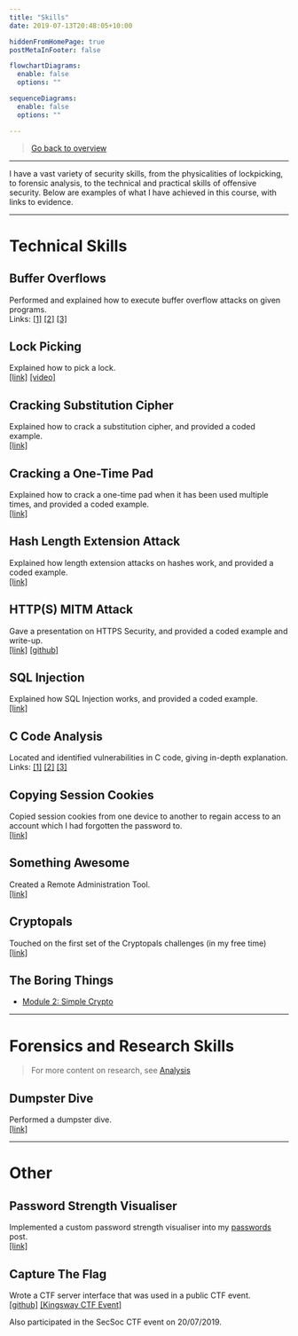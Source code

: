 ```yaml
---
title: "Skills"
date: 2019-07-13T20:48:05+10:00

hiddenFromHomePage: true
postMetaInFooter: false

flowchartDiagrams:
  enable: false
  options: ""

sequenceDiagrams: 
  enable: false
  options: ""

---
```


> [Go back to overview](../)

---

I have a vast variety of security skills, from the physicalities of lockpicking, to forensic analysis, to the technical and practical skills of offensive security. Below are examples of what I have achieved in this course, with links to evidence.

---

# Technical Skills

## Buffer Overflows

Performed and explained how to execute buffer overflow attacks on given programs.  
Links: [[1]](../../buffer-overflow-01) [[2]](../../buffer-overflow-02) [[3]](../../buffer-overflow-03)  

## Lock Picking

Explained how to pick a lock.  
[[link]](../../attacking-locks) [[video]](../ptpj5ytlAz1ypltvz_720.mp4)

## Cracking Substitution Cipher

Explained how to crack a substitution cipher, and provided a coded example.  
[[link]](../../golf-balls)

## Cracking a One-Time Pad

Explained how to crack a one-time pad when it has been used multiple times, and provided a coded example.  
[[link]](../../one-time-pads)

## Hash Length Extension Attack

Explained how length extension attacks on hashes work, and provided a coded example.  
[[link]](../../hashes##length-extension-attacks)

## HTTP(S) MITM Attack

Gave a presentation on HTTPS Security, and provided a coded example and write-up.  
[[link]](../../lightning-talk-http-https-security) [[github]](https://github.com/featherbear/UNSW-CompClub2019Summer-SecurityWorkshop/tree/master/http_mitm)

## SQL Injection

Explained how SQL Injection works, and provided a coded example.  
[[link]](../../website-security#sql-injection)

## C Code Analysis

Located and identified vulnerabilities in C code, giving in-depth explanation.  
Links: [[1]](../whats-wrong-with-the-code-01) [[2]](../whats-wrong-with-the-code-02) [[3]](../whats-wrong-with-the-code-03)

## Copying Session Cookies

Copied session cookies from one device to another to regain access to an account which I had forgotten the password to.  
[[link]](../../openlearning-security)

## Something Awesome

Created a Remote Administration Tool.  
[[link]](../something-awesome)

## Cryptopals

Touched on the first set of the Cryptopals challenges (in my free time)  
[[link]](../../cryptopals)

## The Boring Things

* [Module 2: Simple Crypto](../../module_2_simple_crypto)

---

# Forensics and Research Skills

> For more content on research, see [Analysis](../analysis)

## Dumpster Dive

Performed a dumpster dive.  
[[link]](../../dumpster-dive)

---

# Other

## Password Strength Visualiser

Implemented a custom password strength visualiser into my [passwords](../../passwords#try-it-out) post.  
[[link]](../../passwords#try-it-out)

## Capture The Flag

Wrote a CTF server interface that was used in a public CTF event.  
[[github]](https://github.com/featherbear/UNSW-CompClub2019Summer-CTF) [[Kingsway CTF Event]](https://alexpanaman.tumblr.com/post/186017987604/went-to-a-community-ctf-event-recently-the-server)

Also participated in the SecSoc CTF event on 20/07/2019.
